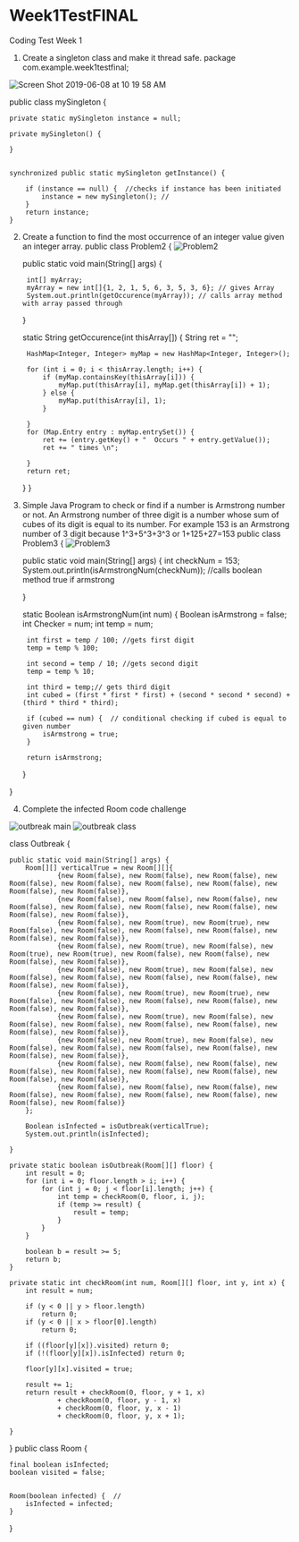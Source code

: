 # Week1TestFINAL
Coding Test Week 1
1. Create a singleton class and make it thread safe.
package com.example.week1testfinal;

![Screen Shot 2019-06-08 at 10 19 58 AM](https://user-images.githubusercontent.com/51377425/59148519-de2d5e80-89d7-11e9-9bb4-852dfe44da30.png)

public class mySingleton {


    private static mySingleton instance = null;

    private mySingleton() {

    }


    synchronized public static mySingleton getInstance() {

        if (instance == null) {  //checks if instance has been initiated
            instance = new mySingleton(); //
        }
        return instance;
    }
2. Create a function to find the most occurrence of an integer value given an integer array.
public class Problem2 {
![Problem2](https://user-images.githubusercontent.com/51377425/59148518-de2d5e80-89d7-11e9-9036-e7e7b1f52c40.png)

    public static void main(String[] args) {

        int[] myArray;
        myArray = new int[]{1, 2, 1, 5, 6, 3, 5, 3, 6}; // gives Array
        System.out.println(getOccurence(myArray)); // calls array method with array passed through


    }

    static String getOccurence(int thisArray[]) {
        String ret = "";

        HashMap<Integer, Integer> myMap = new HashMap<Integer, Integer>();

        for (int i = 0; i < thisArray.length; i++) {
            if (myMap.containsKey(thisArray[i])) {
                myMap.put(thisArray[i], myMap.get(thisArray[i]) + 1);
            } else {
                myMap.put(thisArray[i], 1);
            }

        }
        for (Map.Entry entry : myMap.entrySet()) {
            ret += (entry.getKey() + "  Occurs " + entry.getValue());
            ret += " times \n";

        }
        return ret;
    }
}

3. Simple Java Program to check or find if a number is Armstrong number or not. An Armstrong number of three digit is a number whose sum of cubes of its digit is equal to its number. For example 153 is an Armstrong number of 3 digit because 1^3+5^3+3^3 or 1+125+27=153
public class Problem3 {
![Problem3](https://user-images.githubusercontent.com/51377425/59148517-de2d5e80-89d7-11e9-8322-9709f66cb88e.png)


    public static void main(String[] args) {
        int checkNum = 153;
        System.out.println(isArmstrongNum(checkNum)); //calls boolean method true if armstrong

    }

    static Boolean isArmstrongNum(int num) {
        Boolean isArmstrong = false;
        int Checker = num;
        int temp = num;


        int first = temp / 100; //gets first digit
        temp = temp % 100;

        int second = temp / 10; //gets second digit
        temp = temp % 10;

        int third = temp;// gets third digit
        int cubed = (first * first * first) + (second * second * second) + (third * third * third);

        if (cubed == num) {  // conditional checking if cubed is equal to given number
            isArmstrong = true;
        }

        return isArmstrong;

    }

}

4. Complete the infected Room code challenge


![outbreak main](https://user-images.githubusercontent.com/51377425/59148515-dd94c800-89d7-11e9-911b-a99f4579cc88.png)
![outbreak class](https://user-images.githubusercontent.com/51377425/59148516-dd94c800-89d7-11e9-8630-8383f1e1efd0.png)

class Outbreak {


    public static void main(String[] args) {
        Room[][] verticalTrue = new Room[][]{
                {new Room(false), new Room(false), new Room(false), new Room(false), new Room(false), new Room(false), new Room(false), new Room(false), new Room(false)},
                {new Room(false), new Room(false), new Room(false), new Room(false), new Room(false), new Room(false), new Room(false), new Room(false), new Room(false)},
                {new Room(false), new Room(true), new Room(true), new Room(false), new Room(false), new Room(false), new Room(false), new Room(false), new Room(false)},
                {new Room(false), new Room(true), new Room(false), new Room(true), new Room(true), new Room(false), new Room(false), new Room(false), new Room(false)},
                {new Room(false), new Room(true), new Room(false), new Room(false), new Room(false), new Room(false), new Room(false), new Room(false), new Room(false)},
                {new Room(false), new Room(true), new Room(true), new Room(false), new Room(false), new Room(false), new Room(false), new Room(false), new Room(false)},
                {new Room(false), new Room(true), new Room(false), new Room(false), new Room(false), new Room(false), new Room(false), new Room(false), new Room(false)},
                {new Room(false), new Room(true), new Room(false), new Room(false), new Room(false), new Room(false), new Room(false), new Room(false), new Room(false)},
                {new Room(false), new Room(false), new Room(false), new Room(false), new Room(false), new Room(false), new Room(false), new Room(false), new Room(false)},
                {new Room(false), new Room(false), new Room(false), new Room(false), new Room(false), new Room(false), new Room(false), new Room(false), new Room(false)}
        };

        Boolean isInfected = isOutbreak(verticalTrue);
        System.out.println(isInfected);

    }

    private static boolean isOutbreak(Room[][] floor) {
        int result = 0;
        for (int i = 0; floor.length > i; i++) {
            for (int j = 0; j < floor[i].length; j++) {
                int temp = checkRoom(0, floor, i, j);
                if (temp >= result) {
                    result = temp;
                }
            }
        }

        boolean b = result >= 5;
        return b;
    }

    private static int checkRoom(int num, Room[][] floor, int y, int x) {
        int result = num;

        if (y < 0 || y > floor.length)
            return 0;
        if (y < 0 || x > floor[0].length)
            return 0;

        if ((floor[y][x]).visited) return 0;
        if (!(floor[y][x]).isInfected) return 0;

        floor[y][x].visited = true;

        result += 1;
        return result + checkRoom(0, floor, y + 1, x)
                + checkRoom(0, floor, y - 1, x)
                + checkRoom(0, floor, y, x - 1)
                + checkRoom(0, floor, y, x + 1);

    }
}
public class Room {

    final boolean isInfected;
    boolean visited = false;


    Room(boolean infected) {  //
        isInfected = infected;
    }

}

